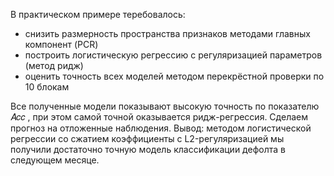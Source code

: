 В практическом примере теребовалось:

* снизить размерность пространства признаков методами главных компонент (PCR)
* построить логистическую регрессию с регуляризацией параметров (метод ридж)
* оценить точность всех моделей методом перекрёстной проверки по 10 блокам

Все полученные модели показывают высокую точность по показателю  𝐴𝑐𝑐 , при этом самой точной оказывается ридж-регрессия. Сделаем прогноз на отложенные наблюдения.
Вывод: методом логистической регрессии со сжатием коэффициенты с L2-регуляризацией мы получили достаточно точную модель классификации дефолта в следующем месяце.
